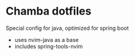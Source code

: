 # Chamba dotfiles
Special config for java, optimized for spring boot
* uses nvim-java as a base
* includes spring-tools-nvim
